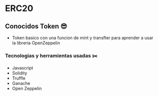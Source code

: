 # ERC20

## Conocidos Token 😎

- Token basico con una funcion de mint y transfter para aprender a usar la libreria OpenZeppelin

### Tecnologias y herramientas usadas ✂️

- Javascript
- Solidity
- Truffle
- Ganache
- Open Zeppelin